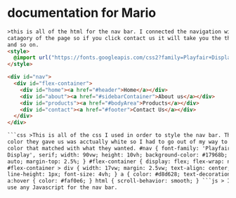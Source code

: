 # documentation for Mario

````html
>this is all of the html for the nav bar. I connected the navigation with each
catagory of the page so if you click contact us it will take you the the footer
and so on.
<style>
  @import url("https://fonts.googleapis.com/css2?family=Playfair+Display&display=swap");
</style>

<div id="nav">
  <div id="flex-container">
    <div id="home"><a href="#header">Home</a></div>
    <div id="about"><a href="#sidebarContainer">About us</a></div>
    <div id="products"><a href="#bodyArea">Products</a></div>
    <div id="contact"><a href="#footer">Contact Us</a></div>
  </div>
</div>

```css >This is all of the css I used in order to style the nav bar. The creamy
color they gave us was acctually white so I had to go out of my way to find a
color that matched with what they wanted. #nav { font-family: 'Playfair
Display', serif; width: 90vw; height: 10vh; background-color: #17968b; margin:
auto; margin-top: 2.5%; } #flex-container { display: flex; flex-wrap: nowrap; }
#flex-container > div { width: 17vw; margin: 2.5vw; text-align: center;
line-height: 1px; font-size: 4vh; } a { color: #d8d628; text-decoration: none; }
a:hover { color: #faf0e6; } html { scroll-behavior: smooth; } ```js > I didnt
use any Javascript for the nav bar.
````

